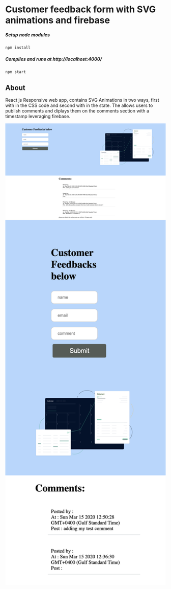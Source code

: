 # Customer feedback form with SVG animations and firebase

##### Setup node modules

```
npm install
```

##### Compiles and runs at http://localhost:4000/

```
npm start
```

## About
React js Responsive web app, contains SVG Animations in two ways, first with in the CSS code and second with in the state. The allows users to publish comments and diplays them on the comments section with a timestamp leveraging firebase.


<img src="./screen.png" width="650" alt="screen.png">


<img src="./responsive.png" width="650" alt="responsive.png">
